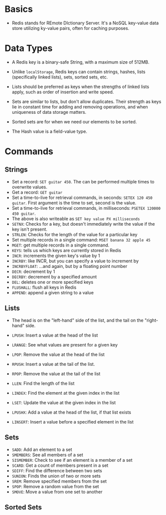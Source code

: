 # Basics

- Redis stands for REmote DIctionary Server. It's a NoSQL key-value data store utilizing ky-value pairs, often for caching purposes.

# Data Types

- A Redis key is a binary-safe String, with a maximum size of 512MB.

- Unlike `localStorage`, Redis keys can contain strings, hashes, lists (specifically linked lists), sets, sorted sets, etc.

- Lists should be preferred as keys when the strengths of linked lists apply, such as order of insertion and write speed. 

- Sets are similar to lists, but don't allow duplicates. Their strength as keys lie in constant time for adding and removing operations, and when uniqueness of data storage matters.

- Sorted sets are for when we need our elements to be sorted.

- The Hash value is a field-value type.

# Commands

## Strings

- Set a record: `SET guitar 450`. The can be performed multiple times to overwrite values.
- Get a record: `GET guitar`
- Set a time-to-live for retrieval commands, in seconds: `SETEX 120 450 guitar`. First argument is the time to set, second is the value.
- Set a time-to-live for retrieval commands, in milliseconds: `PSETEX 120000 450 guitar`. 
- The above is also writeable as `SET key value PX milliseconds`
- `SETNX`: Checks for a key, but doesn't immediately write the value if the key isn't present.
- `STRLEN`: Checks for the length of the value for a particular key
- Set multiple records in a single command: `MSET banana 32 apple 45`
- `MGET`: get multiple records in a single command.
- `KEYS`: tells us which keys are currently stored in Redis
- `INCR`: increments the given key's value by 1
- `INCRBY`: like INCR, but you can specify a value to increment by
- `INCRBYFLOAT`: ...and again, but by a floating point number
- `DECR`: decrement by 1
- `DECRBY`: decrement by a specified amount
- `DEL`: deletes one or more specified keys
- `FLUSHALL`: flush all keys in Redis
- `APPEND`: append a given string to a value

## Lists

- The head is on the "left-hand" side of the list, and the tail on the "right-hand" side.

- `LPUSH`: Insert a value at the head of the list
- `LRANGE`: See what values are present for a given key
- `LPOP`: Remove the value at the head of the list
- `RPUSH`: Insert a value at the tail of the list.
- `RPOP`: Remove the value at the tail of the list
- `LLEN`: Find the length of the list
- `LINDEX`: Find the element at the given index in the list
- `LSET`: Update the value at the given index in the list
- `LPUSHX`: Add a value at the head of the list, if that list exists
- `LINSERT`: Insert a value before a specified element in the list

## Sets

- `SADD`: Add an element to a set
- `SMEMBERS`: See all members of a set
- `SISMEMBER`: Check to see if an element is a member of a set
- `SCARD`: Get a count of members present in a set
- `SDIFF`: Find the difference between two sets
- `SUNION`: Finds the union of two or more sets
- `SREM`: Remove specified members from the set
- `SPOP`: Remove a random value from the set
- `SMOVE`: Move a value from one set to another
  

## Sorted Sets



